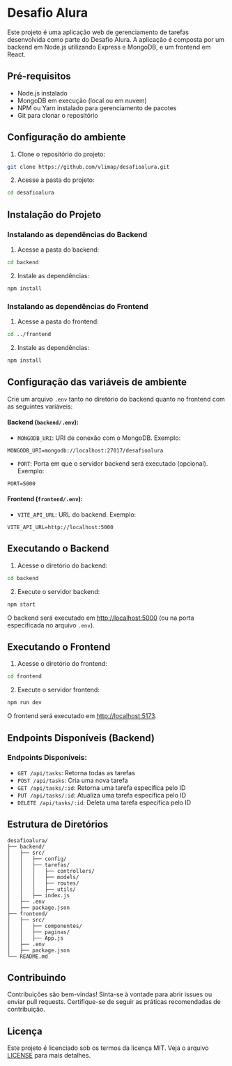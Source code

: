 
# Desafio Alura

Este projeto é uma aplicação web de gerenciamento de tarefas desenvolvida como parte do Desafio Alura. 
A aplicação é composta por um backend em Node.js utilizando Express e MongoDB, e um frontend em React.

## Pré-requisitos

- Node.js instalado
- MongoDB em execução (local ou em nuvem)
- NPM ou Yarn instalado para gerenciamento de pacotes
- Git para clonar o repositório

## Configuração do ambiente

1. Clone o repositório do projeto:

```bash
git clone https://github.com/vlimap/desafioalura.git
```

2. Acesse a pasta do projeto:

```bash
cd desafioalura
```

## Instalação do Projeto

### Instalando as dependências do Backend

1. Acesse a pasta do backend:

```bash
cd backend
```

2. Instale as dependências:

```bash
npm install
```

### Instalando as dependências do Frontend

1. Acesse a pasta do frontend:

```bash
cd ../frontend
```

2. Instale as dependências:

```bash
npm install
```

## Configuração das variáveis de ambiente

Crie um arquivo `.env` tanto no diretório do backend quanto no frontend com as seguintes variáveis:

#### Backend (`backend/.env`):

- `MONGODB_URI`: URI de conexão com o MongoDB. Exemplo:
```
MONGODB_URI=mongodb://localhost:27017/desafioalura
```
- `PORT`: Porta em que o servidor backend será executado (opcional). Exemplo:
```
PORT=5000
```

#### Frontend (`frontend/.env`):

- `VITE_API_URL`: URL do backend. Exemplo:
```
VITE_API_URL=http://localhost:5000
```

## Executando o Backend

1. Acesse o diretório do backend:

```bash
cd backend
```

2. Execute o servidor backend:

```bash
npm start
```

O backend será executado em [http://localhost:5000](http://localhost:5000) (ou na porta especificada no arquivo `.env`).

## Executando o Frontend

1. Acesse o diretório do frontend:

```bash
cd frontend
```

2. Execute o servidor frontend:

```bash
npm run dev
```

O frontend será executado em [http://localhost:5173](http://localhost:5173).

## Endpoints Disponíveis (Backend)

### Endpoints Disponíveis:

- `GET /api/tasks`: Retorna todas as tarefas
- `POST /api/tasks`: Cria uma nova tarefa
- `GET /api/tasks/:id`: Retorna uma tarefa específica pelo ID
- `PUT /api/tasks/:id`: Atualiza uma tarefa específica pelo ID
- `DELETE /api/tasks/:id`: Deleta uma tarefa específica pelo ID

## Estrutura de Diretórios

```
desafioalura/
├── backend/
│   ├── src/
│   │   ├── config/
│   │   ├── tarefas/
│   │   │   ├── controllers/
│   │   │   ├── models/
│   │   │   ├── routes/
│   │   │   ├── utils/
│   │   ├── index.js
│   ├── .env
│   ├── package.json
├── frontend/
│   ├── src/
│   │   ├── componentes/
│   │   ├── paginas/
│   │   ├── App.js
│   ├── .env
│   ├── package.json
└── README.md
```

## Contribuindo

Contribuições são bem-vindas! Sinta-se à vontade para abrir issues ou enviar pull requests. Certifique-se de seguir as práticas recomendadas de contribuição.

## Licença

Este projeto é licenciado sob os termos da licença MIT. Veja o arquivo [LICENSE](LICENSE) para mais detalhes.
